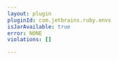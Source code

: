 ```yaml
---
layout: plugin
pluginId: com.jetbrains.ruby.envs
isJarAvailable: true
error: NONE
violations: []

---
```

